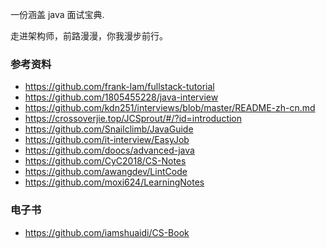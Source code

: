 一份涵盖 java 面试宝典.

走进架构师，前路漫漫，你我漫步前行。

### 参考资料

* https://github.com/frank-lam/fullstack-tutorial
* https://github.com/1805455228/java-interview
* https://github.com/kdn251/interviews/blob/master/README-zh-cn.md
* https://crossoverjie.top/JCSprout/#/?id=introduction
* https://github.com/Snailclimb/JavaGuide
* https://github.com/it-interview/EasyJob
* https://github.com/doocs/advanced-java
* https://github.com/CyC2018/CS-Notes
* https://github.com/awangdev/LintCode
* https://github.com/moxi624/LearningNotes

### 电子书
* https://github.com/iamshuaidi/CS-Book